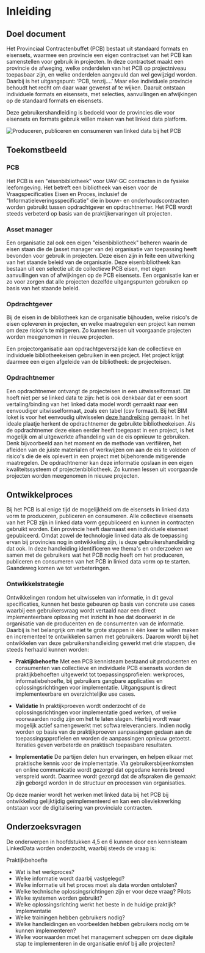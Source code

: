 # Inleiding

## Doel document
Het Provinciaal Contractenbuffet (PCB) bestaat uit standaard formats en eisensets, waarmee een provincie een eigen contractset van het PCB kan samenstellen voor gebruik in projecten. In deze contractset maakt een provincie de afweging, welke onderdelen van het PCB op projectniveau toepasbaar zijn, en welke onderdelen aangevuld dan wel gewijzigd worden. 
Daarbij is het uitgangspunt: ‘PCB, tenzij….’ Maar elke individuele provincie behoudt het recht om daar waar gewenst af te wijken. Daaruit ontstaan individuele formats en eisensets, met selecties, aanvullingen en afwijkingen op de standaard formats en eisensets.

Deze gebruikershandleiding is bedoeld voor de provincies die voor eisensets en formats gebruik willen maken van het linked data platform.

![Produceren, publiceren en consumeren van linked data bij het PCB](./hoofdstukken/media/PCBLinkedDataPlatform.jpg "Produceren, publiceren en consumeren van linked data bij het PCB")

## Toekomstbeeld

### PCB
Het PCB is een "eisenbibliotheek" voor UAV-GC contracten in de fysieke leefomgeving. Het betreft een bibliotheek van eisen voor de Vraagspecificaties Eisen en Proces, inclusief de "Informatieleveringsspecificatie" die in bouw- en onderhoudscontracten worden gebruikt tussen opdrachtgever en opdrachtnemer. Het PCB wordt steeds verbeterd op basis van de praktijkervaringen uit projecten.

### Asset manager
Een organisatie zal ook een eigen "eisenbibliotheek" beheren waarin de eisen staan die de (asset manager van de) organisatie van toepassing heeft bevonden voor gebruik in projecten. Deze eisen zijn in feite een uitwerking van het staande beleid van de organisatie. Deze eisenbibliotheek kan bestaan uit een selectie uit de collectieve PCB eisen, met eigen aanvullingen van of afwijkingen op de PCB eisensets. Een organisatie kan er zo voor zorgen dat alle projecten dezelfde uitgangspunten gebruiken op basis van het staande beleid.

### Opdrachtgever
Bij de eisen in de bibliotheek kan de organisatie bijhouden, welke risico's de eisen opleveren in projecten, en welke maatregelen een project kan nemen om deze risico's te mitigeren. Zo kunnen lessen uit voorgaande projecten worden meegenomen in nieuwe projecten.

Een projectorganisatie aan opdrachtgeverszijde kan de collectieve en individuele bibliotheekeisen gebruiken in een project. Het project krijgt daarmee een eigen afgeleide van de bibliotheek: de projecteisen. 

### Opdrachtnemer
Een opdrachtnemer ontvangt de projecteisen in een uitwisselformaat. Dit hoeft niet per sé linked data te zijn: het is ook denkbaar dat er een soort vertaling/binding van het linked data model wordt gemaakt naar een eenvoudiger uitwisselformaat, zoals een tabel (csv formaat). Bij het BIM loket is voor het eenvoudig uitwisselen [deze handreiking](https://bimloket.github.io/contractspecificaties/) gemaakt. In het ideale plaatje herkent de opdrachtnemer de gebruikte bibliotheekeisen. Als de opdrachtnemer deze eisen eerder heeft toegepast in een project, is het mogelijk om al uitgewerkte afhandeling van de eis opnieuw te gebruiken. Denk bijvoorbeeld aan het moment en de methode van verifiëren, het afleiden van de juiste materialen of werkwijzen om aan de eis te voldoen of risico's die de eis oplevert in een project met bijbehorende mitigerende maatregelen. De opdrachtnemer kan deze informatie opslaan in een eigen kwaliteitssysteem of projectenbibliotheek. Zo kunnen lessen uit voorgaande projecten worden meegenomen in nieuwe projecten.

## Ontwikkelproces
Bij het PCB is al enige tijd de mogelijkheid om de eisensets in linked data vorm te produceren, publiceren en consumeren. Alle collectieve eisensets van het PCB zijn in linked data vorm gepubliceerd en kunnen in contracten gebruikt worden. Eén provincie heeft daarnaast een individuele eisenset gepubiceerd. Omdat zowel de technologie linked data als de toepassing ervan bij provincies nog in ontwikkeling zijn, is deze gebruikershandleiding dat ook. In deze handleiding identificeren we thema's en onderzoeken we samen met de gebruikers wat het PCB nodig heeft om het produceren, publiceren en consumeren van het PCB in linked data vorm op te starten. Gaandeweg komen we tot verbeteringen.


### Ontwikkelstrategie

Ontwikkelingen rondom het uitwisselen van informatie, in dit geval specificaties, kunnen het beste gebeuren op basis van concrete use cases waarbij een gebruikersvraag wordt vertaald naar een direct implementeerbare oplossing met inzicht in hoe dat doorwerkt in de organisatie van de producenten en de consumenten van de informatie. 
Daarbij is het belangrijk om niet te grote stappen in één keer te willen maken en incrementeel te ontwikkelen samen met gebruikers. Daarom wordt bij het ontwikkelen van deze gebruikershandleiding gewerkt met drie stappen, die steeds herhaald kunnen worden:

* **Praktijkbehoefte**	Met een PCB kennisteam bestaand uit producenten en consumenten van collectieve en individuele PCB eisensets worden de praktijkbehoeften uitgewerkt tot toepassingsprofielen: werkproces, informatiebehoefte, bij gebruikers gangbare applicaties en oplossingsrichtingen voor implementatie. Uitgangspunt is direct implementeerbare en overzichtelijke use cases. 

* **Validatie**	In praktijkproeven wordt onderzocht of de oplossingsrichtingen voor implementatie goed werken, of welke voorwaarden nodig zijn om het te laten slagen. Hierbij wordt waar mogelijk actief samengewerkt met softwareleveranciers. Indien nodig worden op basis van de praktijkproeven aanpassingen gedaan aan de toepassingspprofielen en worden de aanpassingen opnieuw getoetst. Iteraties geven verbeterde en praktisch toepasbare resultaten. 

* **Implementatie**	De partijen delen hun ervaringen, en helpen elkaar met praktische kennis voor de implementatie. Via gebruikersbijeenkomsten en online communicatie wordt gezorgd dat opgedane kennis breed verspreid wordt. Daarmee wordt gezorgd dat de afspraken die gemaakt zijn geborgd worden in de structuur en processen van organisaties.

Op deze manier wordt het werken met linked data bij het PCB bij ontwikkeling gelijktijdig geïmplementeerd en kan een olievlekwerking ontstaan voor de digitalisering van provinciale contracten.

## Onderzoeksvragen
De onderwerpen in hoofdstukken 4,5 en 6 kunnen door een kennisteam LinkedData worden onderzocht, waarbij steeds de vraag is:

Praktijkbehoefte
* Wat is het werkproces?
* Welke informatie wordt daarbij vastgelegd? 
* Welke informatie uit het proces moet als data worden ontsloten?
* Welke technische oplossingsrichtingen zijn er voor deze vraag?
Pilots
* Welke systemen worden gebruikt?
* Welke oplossingsrichting werkt het beste in de huidige praktijk?
Implementatie
* Welke trainingen hebben gebruikers nodig?
* Welke handleidingen en voorbeelden hebben gebruikers nodig om te kunnen implementeren?
* Welke voorwaarden moet het management scheppen om deze digitale stap te implementeren in de organisatie en/of bij alle projecten?


